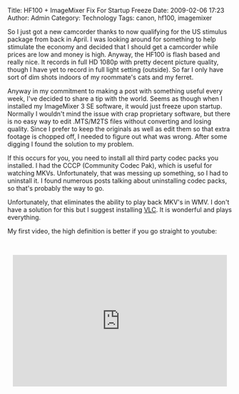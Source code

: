 Title: HF100 + ImageMixer Fix For Startup Freeze
Date: 2009-02-06 17:23
Author: Admin
Category: Technology
Tags: canon, hf100, imagemixer

So I just got a new camcorder thanks to now qualifying for the US
stimulus package from back in April. I was looking around for something
to help stimulate the economy and decided that I should get a camcorder
while prices are low and money is high. Anyway, the HF100 is flash based
and really nice. It records in full HD 1080p with pretty decent picture
quality, though I have yet to record in full light setting (outside). So
far I only have sort of dim shots indoors of my roommate's cats and my
ferret.

Anyway in my commitment to making a post with something useful every
week, I've decided to share a tip with the world. Seems as though when I
installed my ImageMixer 3 SE software, it would just freeze upon
startup. Normally I wouldn't mind the issue with crap proprietary
software, but there is no easy way to edit .MTS/M2TS files without
converting and losing quality. Since I prefer to keep the originals as
well as edit them so that extra footage is chopped off, I needed to
figure out what was wrong. After some digging I found the solution to my
problem.

If this occurs for you, you need to install all third party codec packs
you installed. I had the CCCP (Community Codec Pak), which is useful for
watching MKVs. Unfortunately, that was messing up something, so I had to
uninstall it. I found numerous posts talking about uninstalling codec
packs, so that's probably the way to go.

Unfortunately, that eliminates the ability to play back MKV's in WMV. I
don't have a solution for this but I suggest installing [VLC][]. It is
wonderful and plays everything.

My first video, the high definition is better if you go straight to
youtube:

 

<p align="center">
<embed src="http://www.youtube.com/v/eBXqOGTKyaA&amp;hl=en&amp;fs=1" width="480" height="295" type="application/x-shockwave-flash" allowfullscreen="true" allowscriptaccess="always">
</embed>
</p>
</p>

  [VLC]: http://www.videolan.org/vlc/
